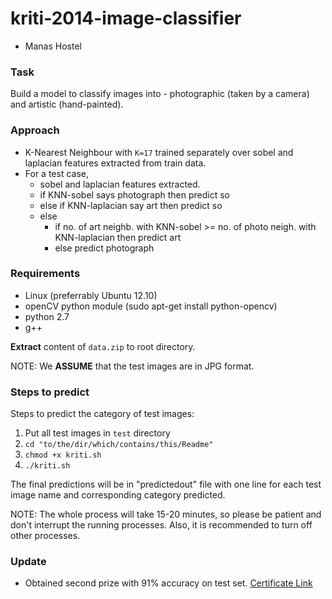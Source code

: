 # kriti-2014-image-classifier
- Manas Hostel

### Task
Build a model to classify images into - photographic (taken by a camera) and artistic (hand-painted).

### Approach
- K-Nearest Neighbour with `K=17` trained separately over sobel and laplacian features extracted from train data.
- For a test case,
    - sobel and laplacian features extracted.
    - if KNN-sobel says photograph then predict so
    - else if KNN-laplacian say art then predict so
    - else
        - if no. of art neighb. with KNN-sobel >= no. of photo neigh. with KNN-laplacian then predict art
        - else predict photograph

### Requirements
- Linux (preferrably Ubuntu 12.10)
- openCV python module (sudo apt-get install python-opencv)
- python 2.7
- g++

**Extract** content of `data.zip` to root directory.

NOTE: We **ASSUME** that the test images are in JPG format.

### Steps to predict
Steps to predict the category of test images:
1. Put all test images in `test` directory
2. `cd "to/the/dir/which/contains/this/Readme"`
2. `chmod +x kriti.sh`
3. `./kriti.sh`

The final predictions will be in "predictedout" file with one line for each test image name and corresponding category predicted.

NOTE: The whole process will take 15-20 minutes, so please be patient and don't interrupt the running processes. Also, it is recommended to turn off other processes.

### Update
- Obtained second prize with 91% accuracy on test set. [Certificate Link](https://1drv.ms/i/s!AsWdE6fYJr8igqpDcrLW9QLo9BRreA)
